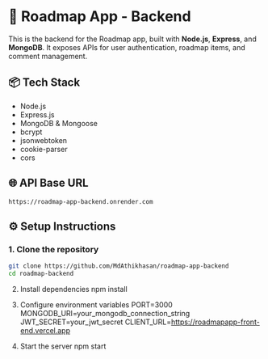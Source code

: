 # 🔧 Roadmap App - Backend

This is the backend for the Roadmap app, built with **Node.js**, **Express**, and **MongoDB**. It exposes APIs for user authentication, roadmap items, and comment management.

## 📦 Tech Stack

- Node.js
- Express.js
- MongoDB & Mongoose
- bcrypt
- jsonwebtoken
- cookie-parser
- cors

## 🌐 API Base URL

`https://roadmap-app-backend.onrender.com`

## ⚙️ Setup Instructions

### 1. Clone the repository

```bash
git clone https://github.com/MdAthikhasan/roadmap-app-backend
cd roadmap-backend
```

2. Install dependencies
   npm install

3. Configure environment variables
   PORT=3000
   MONGODB_URI=your_mongodb_connection_string
   JWT_SECRET=your_jwt_secret
   CLIENT_URL=https://roadmapapp-front-end.vercel.app
4. Start the server
   npm start
